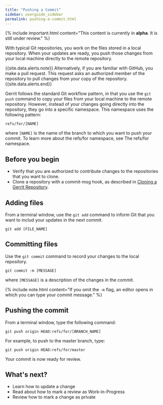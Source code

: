 ```yaml
---
title: "Pushing a Commit"
sidebar: userguide_sidebar
permalink: pushing-a-commit.html
---
```

{% include important.html content="This content is currently in <b>alpha</b>. It
is still under review." %}

With typical Git repositories, you work on the files stored in a local
repository. When your updates are ready, you push those changes from your local
machine directly to the remote repository.

{{site.data.alerts.note}}
Alternatively, if you are familiar with GitHub, you make a pull request.
This request asks an authorized member of the repository to pull changes from
your copy of the repository.
{{site.data.alerts.end}}

Gerrit follows the standard Git workflow pattern, in that you use the `git push`
command to copy your files from your local machine to the remote repository.
However, instead of your changes going directly into the repository, they go
into a specific namespace. This namespace uses the following pattern:

```
refs/for/[NAME]
```

where `[NAME]` is the name of the branch to which you want to push your commit.
To learn more about the refs/for namespace, see The refs/for namespace.

## Before you begin

+ Verify that you are authorized to contribute changes to the repositories that
  you want to clone.
+ Clone a repository with a commit-msg hook, as described in
  [Cloning a Gerrit Repository](/cloning-a-gerrit-repository.html).

## Adding files

From a terminal window, use the `git add` command to inform Git that you want
to includ your updates in the next commit.

```
git add [FILE_NAME]
```

## Committing files

Use the `git commit` command to record your changes to the local repository.

```
git commit -m [MESSAGE]
```

where `[MESSAGE]` is a description of the changes in the commit.

{% include note.html content="If you omit the `-m` flag, an editor opens in
which you can type your commit message." %}

## Pushing the commit

From a terminal window, type the following command:

```
git push origin HEAD:refs/for/[BRANCH_NAME]
```

For example, to push to the master branch, type:

```
git push origin HEAD:refs/for/master
```

Your commit is now ready for review.

## What's next?

+ Learn how to update a change
+ Read about how to mark a review as Work-in-Progress
+ Review how to mark a change as private
